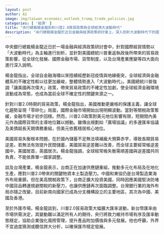 ```yaml
---
layout: post
author: AI
image: img/taiwan_economic_outlook_trump_trade_policies.jpg
categories: [ '經濟' ]
title: "央行總裁楊金龍剖析川普2.0貿易政策與全球經濟大波動時代"
description: "央行總裁楊金龍於近日金融與經濟政策研討會上，深入剖析大波動時代下的國際經濟局勢，聚焦川普2.0貿易政策帶來的全球化零碎化、金融市場波動及美元主導地位。他同時指出美國貿易失衡背後的儲蓄問題，並說明台灣產業與銀行業如何調整布局，因應全球供應鏈與外匯市場變局，呼籲外界理性看待市場動態，避免過度解讀。"
---
```

中央銀行總裁楊金龍近日於一場金融與經濟政策研討會中，針對國際經貿情勢以「大波動時代」為主軸進行剖析，並針對美國總統川普重返執政後所帶來的貿易政策影響，從全球化發展、國際金融市場、貨幣制度，以及台灣產業應變等四大面向進行深入說明。

楊金龍指出，全球自金融海嘯以來陸續經歷新冠疫情與地緣衝突，全球經濟與金融體系的不確定性較以往更加嚴峻，整體情勢進入「大波動時代」。美國總統川普強調「讓美國再次偉大」政策，帶來貿易政策的不確定性加劇，使全球經濟金融環境波動成為常態，也成為當前全球不確定性的關鍵來源之一。

針對川普2.0時期的貿易政策，楊金龍指出，美國推動更嚴格的保護主義，讓全球化趨勢呈現「零碎化」局面，國際金融市場開始出現明顯波動。當對等關稅政策暫緩，金融市場才初步回穩。然而，川普2.0政策對美元地位影響有限，短期間內美元作為國際貨幣的主導地位難以撼動。雖傳出規劃如「廣場協議」的多邊匯率協議及美債超長天期債務重組，但美元依舊穩居核心地位。

美國貿易失衡根本問題，在於國內儲蓄不足無法填補龐大預算赤字，導致長期貿易逆差。若無法有效提升民間儲蓄，美國貿易逆差難以改善，而全球主要經常帳逆差國中，美國居首，英國居次。楊金龍強調，全球經常帳失衡需順差國與逆差國共同負責，不能依靠單一國家調整。

談及台灣產業，楊金龍表示，台商正在加速供應鏈重組，推動多元化布局及在地化生產，應對川普2.0帶來的關鍵物資本土製造壓力。中國和東協仍是台灣製造業海外布局重鎮，但在美高關稅政策下，台商正擴大投資美國，同時因應美國堅決防堵中國貨品轉運規避關稅的新壓力，也讓供應鏈再次面臨調整。台灣銀行業的海外布局亦隨之改變，目前新南向國家已成為分支機構設立的主要地區，其次為中國、美國及香港。

至於外匯市場，楊金龍談到，川普2.0貿易政策大幅擴大匯率波動，新台幣匯率由市場供需決定，其變動難以滿足所有人的期待，央行將致力維持市場有序及匯率動態穩定，協助企業強化風險管理，提升產品附加價值與多元發展。他也呼籲，外界不宜過度猜測或聽信誇大分析，以確保匯市穩定發展。